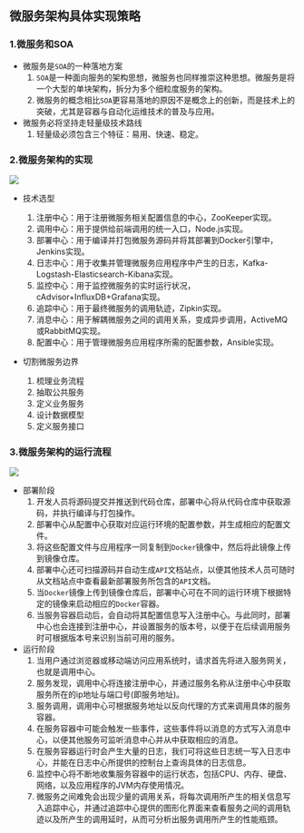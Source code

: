 ## 微服务架构具体实现策略

### 1.微服务和SOA

- 微服务是`SOA`的一种落地方案
  1. `SOA`是一种面向服务的架构思想，微服务也同样推崇这种思想。微服务是将一个大型的单块架构，拆分为多个细粒度服务的架构。
  2. 微服务的概念相比`SOA`更容易落地的原因不是概念上的创新，而是技术上的突破，尤其是容器与自动化运维技术的普及与应用。
- 微服务必将坚持走轻量级技术路线
  1. 轻量级必须包含三个特征：易用、快速、稳定。



### 2.微服务架构的实现

![](https://javanote.oss-cn-shenzhen.aliyuncs.com/4_微服务架构的实现.png)

- 技术选型

  1. 注册中心：用于注册微服务相关配置信息的中心，ZooKeeper实现。
  2. 调用中心：用于提供给前端调用的统一入口，Node.js实现。
  3. 部署中心：用于编译并打包微服务源码并将其部署到Docker引擎中，Jenkins实现。
  4. 日志中心：用于收集并管理微服务应用程序中产生的日志，Kafka-Logstash-Elasticsearch-Kibana实现。
  5. 监控中心：用于监控微服务的实时运行状况，cAdvisor+InfluxDB+Grafana实现。
  6. 追踪中心：用于最终微服务的调用轨迹，Zipkin实现。
  7. 消息中心：用于解耦微服务之间的调用关系，变成异步调用，ActiveMQ或RabbitMQ实现。
  8. 配置中心：用于管理微服务应用程序所需的配置参数，Ansible实现。

- 切割微服务边界

  1. 梳理业务流程
  2. 抽取公共服务
  3. 定义业务服务
  4. 设计数据模型
  5. 定义服务接口

  
### 3.微服务架构的运行流程
![](https://javanote.oss-cn-shenzhen.aliyuncs.com/5_微服务架构的运行流程.png)

- 部署阶段
  1. 开发人员将源码提交并推送到代码仓库，部署中心将从代码仓库中获取源码，并执行编译与打包操作。
  2. 部署中心从配置中心获取对应运行环境的配置参数，并生成相应的配置文件。
  3. 将这些配置文件与应用程序一同复制到`Docker`镜像中，然后将此镜像上传到镜像仓库。
  4. 部署中心还可扫描源码并自动生成`API`文档站点，以便其他技术人员可随时从文档站点中查看最新部署服务所包含的`API`文档。
  5. 当`Docker`镜像上传到镜像仓库后，部署中心可在不同的运行环境下根据特定的镜像来启动相应的`Docker`容器。
  6. 当服务容器启动后，会自动将其配置信息写入注册中心。与此同时，部署中心也会连接到注册中心，并设置服务的版本号，以便于在后续调用服务时可根据版本号来识别当前可用的服务。
- 运行阶段
  1. 当用户通过浏览器或移动端访问应用系统时，请求首先将进入服务网关，也就是调用中心。
  2. 服务发现，调用中心将连接注册中心，并通过服务名称从注册中心中获取服务所在的ip地址与端口号(即服务地址)。
  3. 服务调用，调用中心可根据服务地址以反向代理的方式来调用具体的服务容器。
  4. 在服务容器中可能会触发一些事件，这些事件将以消息的方式写入消息中心，以便其他服务可监听消息中心并从中获取相应的消息。
  5. 在服务容器运行时会产生大量的日志，我们可将这些日志统一写入日志中心，并能在日志中心所提供的控制台上查询具体的日志信息。
  6. 监控中心将不断地收集服务容器中的运行状态，包括CPU、内存、硬盘、网络，以及应用程序的JVM内存使用情况。
  7. 微服务之间难免会出现少量的调用关系，将每次调用所产生的相关信息写入追踪中心，并通过追踪中心提供的图形化界面来查看服务之间的调用轨迹以及所产生的调用延时，从而可分析出服务调用所产生的性能瓶颈。

  